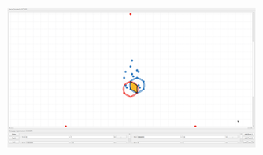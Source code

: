 [![Watch the video](demo.png)](https://www.youtube.com/watch?v=_IIcBeObowM&list=PLS0AxDBnlNugpYmUuNdEDq_su6Bpwi9Rn)

